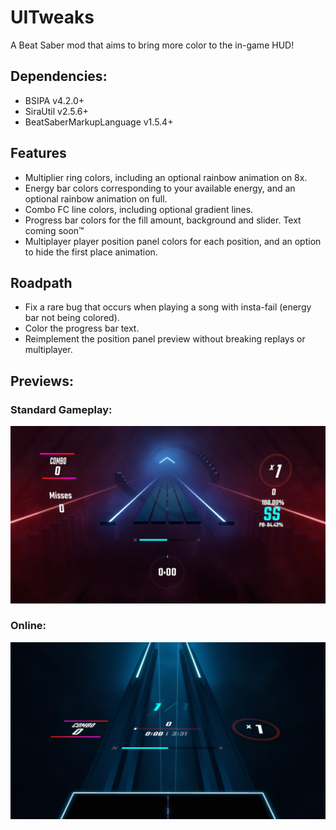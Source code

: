 # UITweaks
A Beat Saber mod that aims to bring more color to the in-game HUD!

## Dependencies:
- BSIPA v4.2.0+
- SiraUtil v2.5.6+
- BeatSaberMarkupLanguage v1.5.4+

## Features
- Multiplier ring colors, including an optional rainbow animation on 8x.
- Energy bar colors corresponding to your available energy, and an optional rainbow animation on full.
- Combo FC line colors, including optional gradient lines.
- Progress bar colors for the fill amount, background and slider. Text coming soon™
- Multiplayer player position panel colors for each position, and an option to hide the first place animation.

## Roadpath
- Fix a rare bug that occurs when playing a song with insta-fail (energy bar not being colored).
- Color the progress bar text.
- Reimplement the position panel preview without breaking replays or multiplayer.

## Previews:
### Standard Gameplay:
![Standard Gameplay](https://github.com/Exomanz/UITweaks/blob/1.2.2/UITweaks/Images/standard.jpg)

### Online:
![Online Gameplay](https://github.com/Exomanz/UITweaks/blob/1.2.2/UITweaks/Images/online.jpg)
